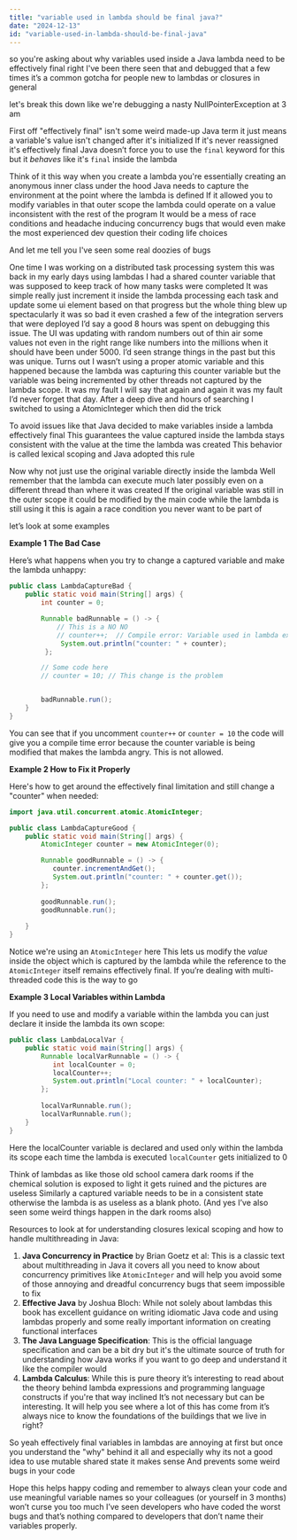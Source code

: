 ```yaml
---
title: "variable used in lambda should be final java?"
date: "2024-12-13"
id: "variable-used-in-lambda-should-be-final-java"
---
```


 so you're asking about why variables used inside a Java lambda need to be effectively final right I've been there seen that and debugged that a few times it’s a common gotcha for people new to lambdas or closures in general

let's break this down like we're debugging a nasty NullPointerException at 3 am

First off "effectively final" isn't some weird made-up Java term it just means a variable's value isn't changed after it's initialized If it's never reassigned it's effectively final Java doesn’t force you to use the `final` keyword for this but it *behaves* like it's `final` inside the lambda

Think of it this way when you create a lambda you're essentially creating an anonymous inner class under the hood Java needs to capture the environment at the point where the lambda is defined If it allowed you to modify variables in that outer scope the lambda could operate on a value inconsistent with the rest of the program It would be a mess of race conditions and headache inducing concurrency bugs that would even make the most experienced dev question their coding life choices

And let me tell you I've seen some real doozies of bugs

One time I was working on a distributed task processing system this was back in my early days using lambdas I had a shared counter variable that was supposed to keep track of how many tasks were completed It was simple really just increment it inside the lambda processing each task and update some ui element based on that progress but the whole thing blew up spectacularly it was so bad it even crashed a few of the integration servers that were deployed I’d say a good 8 hours was spent on debugging this issue. The UI was updating with random numbers out of thin air some values not even in the right range like numbers into the millions when it should have been under 5000. I’d seen strange things in the past but this was unique. Turns out I wasn’t using a proper atomic variable and this happened because the lambda was capturing this counter variable but the variable was being incremented by other threads not captured by the lambda scope. It was my fault I will say that again and again it was my fault I’d never forget that day. After a deep dive and hours of searching I switched to using a AtomicInteger which then did the trick

To avoid issues like that Java decided to make variables inside a lambda effectively final This guarantees the value captured inside the lambda stays consistent with the value at the time the lambda was created This behavior is called lexical scoping and Java adopted this rule

Now why not just use the original variable directly inside the lambda Well remember that the lambda can execute much later possibly even on a different thread than where it was created If the original variable was still in the outer scope it could be modified by the main code while the lambda is still using it this is again a race condition you never want to be part of

 let’s look at some examples

**Example 1 The Bad Case**

Here’s what happens when you try to change a captured variable and make the lambda unhappy:

```java
public class LambdaCaptureBad {
    public static void main(String[] args) {
        int counter = 0;

        Runnable badRunnable = () -> {
            // This is a NO NO
            // counter++;  // Compile error: Variable used in lambda expression should be final or effectively final
             System.out.println("counter: " + counter);
         };

        // Some code here
        // counter = 10; // This change is the problem


        badRunnable.run();
    }
}
```

You can see that if you uncomment `counter++` or `counter = 10` the code will give you a compile time error because the counter variable is being modified that makes the lambda angry. This is not allowed.

**Example 2 How to Fix it Properly**

Here's how to get around the effectively final limitation and still change a "counter" when needed:

```java
import java.util.concurrent.atomic.AtomicInteger;

public class LambdaCaptureGood {
    public static void main(String[] args) {
        AtomicInteger counter = new AtomicInteger(0);

        Runnable goodRunnable = () -> {
           counter.incrementAndGet();
           System.out.println("counter: " + counter.get());
        };
        
        goodRunnable.run();
        goodRunnable.run();
       
    }
}
```

Notice we're using an `AtomicInteger` here This lets us modify the *value* inside the object which is captured by the lambda while the reference to the `AtomicInteger` itself remains effectively final. If you’re dealing with multi-threaded code this is the way to go

**Example 3 Local Variables within Lambda**

If you need to use and modify a variable within the lambda you can just declare it inside the lambda its own scope:

```java
public class LambdaLocalVar {
    public static void main(String[] args) {
        Runnable localVarRunnable = () -> {
           int localCounter = 0;
           localCounter++;
           System.out.println("Local counter: " + localCounter);
        };
        
        localVarRunnable.run();
        localVarRunnable.run();
    }
}
```

Here the localCounter variable is declared and used only within the lambda its scope each time the lambda is executed `localCounter` gets initialized to 0

Think of lambdas as like those old school camera dark rooms if the chemical solution is exposed to light it gets ruined and the pictures are useless Similarly a captured variable needs to be in a consistent state otherwise the lambda is as useless as a blank photo. (And yes I’ve also seen some weird things happen in the dark rooms also)

Resources to look at for understanding closures lexical scoping and how to handle multithreading in Java:

1.  **Java Concurrency in Practice** by Brian Goetz et al: This is a classic text about multithreading in Java it covers all you need to know about concurrency primitives like `AtomicInteger` and will help you avoid some of those annoying and dreadful concurrency bugs that seem impossible to fix
2.  **Effective Java** by Joshua Bloch: While not solely about lambdas this book has excellent guidance on writing idiomatic Java code and using lambdas properly and some really important information on creating functional interfaces
3.  **The Java Language Specification**: This is the official language specification and can be a bit dry but it's the ultimate source of truth for understanding how Java works if you want to go deep and understand it like the compiler would
4.  **Lambda Calculus**: While this is pure theory it’s interesting to read about the theory behind lambda expressions and programming language constructs if you're that way inclined It’s not necessary but can be interesting. It will help you see where a lot of this has come from it’s always nice to know the foundations of the buildings that we live in right?

So yeah effectively final variables in lambdas are annoying at first but once you understand the "why" behind it all and especially why its not a good idea to use mutable shared state it makes sense And prevents some weird bugs in your code

Hope this helps happy coding and remember to always clean your code and use meaningful variable names so your colleagues (or yourself in 3 months) won’t curse you too much I’ve seen developers who have coded the worst bugs and that’s nothing compared to developers that don’t name their variables properly.
